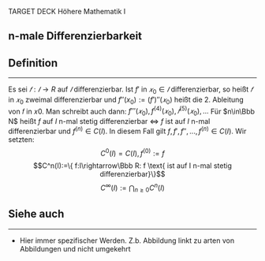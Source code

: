 
TARGET DECK
Höhere Mathematik I

n-male Differenzierbarkeit
--
## Definition
***
Es sei $𝑓 : 𝐼 → R$ auf $𝐼$ differenzierbar. Ist $f'$  in $𝑥_0 ∈ 𝐼$ differenzierbar, so heißt $𝑓$ in $𝑥_0$ zweimal differenzierbar und $f''(x_0) := (f' ) '' (𝑥_0)$ heißt die 2. Ableitung von 𝑓 in 𝑥0.
Man schreibt auch dann:
$f'''(𝑥_0), f^{(4)}(𝑥_0), 𝑓^{(5)}(𝑥_0), . . .$
Für $n\in\Bbb N$ heißt $f$ auf $I$ n-mal stetig differenzierbar $\iff$ $f$ ist auf $I$ n-mal differenzierbar und $f^{(n)}\in C(I)$. In diesem Fall gilt $f,f',f'',...,f^{(n)}\in C(I)$. Wir setzten:
$$C^0(I)=C(I), f^{(0)}:=f$$
$$C^n(I):=\{ f:I\rightarrow\Bbb R: f \text{ ist auf I n-mal stetig differenzierbar}\}$$
$$C^\infty(I):=\bigcap_{n\ge 0}C^n(I)$$

## Siehe auch
***
* Hier immer spezifischer Werden. Z.b. Abbildung linkt zu arten von Abbildungen und nicht umgekehrt
